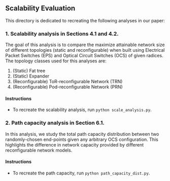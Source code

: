 ## Scalability Evaluation

This directory is dedicated to recreating the following analyses in our paper:

### 1. Scalability analysis in Sections 4.1 and 4.2.
The goal of this analysis is to compare the maximize attainable network size of different topologies (static and reconfigurable) when built using Electrical Packet Switches (EPS) and Optical Circuit Switches (OCS) of given radices. The topology classes used for this analyses are:

1) (Static) Fat tree
2) (Static) Expander
3) (Reconfigurable) ToR-reconfigurable Network (TRN)
4) (Reconfigurable) Pod-reconfigurable Network (PRN)

#### Instructions
* To recreate the scalability analysis, run `python scale_analysis.py`.

### 2. Path capacity analysis in Section 6.1.
In this analysis, we study the total path capacity distribution between two randomly-chosen end-points given any arbitrary OCS configuration. This highlights the difference in network capacity provided by different reconfigurable network models.

#### Instructions
* To recreate the path capacity, run `python path_capacity_dist.py`.

